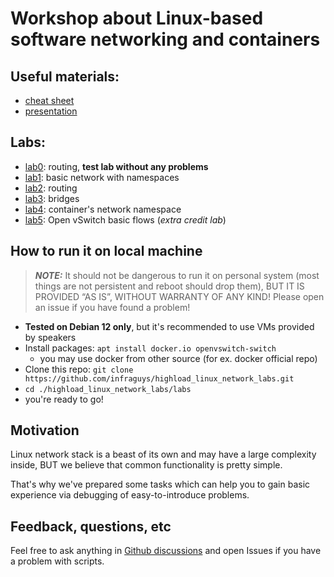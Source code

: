 # Workshop about Linux-based software networking and containers

## Useful materials:
- [cheat sheet](https://drive.google.com/file/d/1KWh59k-xF1CgCqZO7HjuYqrf-B9-rco-/view?usp=sharing)
- [presentation](https://drive.google.com/file/d/1BfbjA_RuW7dn45HW3b7GYfSe9tbeq1nD/view?usp=sharing)

## Labs:
- [lab0](./labs/lab0_test.sh): routing, **test lab without any problems**
- [lab1](./labs/lab1.sh): basic network with namespaces
- [lab2](./labs/lab2.sh): routing
- [lab3](./labs/lab3.sh): bridges
- [lab4](./labs/lab4.sh): container's network namespace
- [lab5](./labs/lab5.sh): Open vSwitch basic flows (*extra credit lab*)

## How to run it on local machine

> **_NOTE:_**  It should not be dangerous to run it on personal system (most things are not persistent and reboot should drop them),
> BUT IT IS PROVIDED “AS IS”, WITHOUT WARRANTY OF ANY KIND! Please open an issue if you have found a problem!

- **Tested on Debian 12 only**, but it's recommended to use VMs provided by speakers
- Install packages: `apt install docker.io openvswitch-switch`
  - you may use docker from other source (for ex. docker official repo)
- Clone this repo: `git clone https://github.com/infraguys/highload_linux_network_labs.git`
- `cd ./highload_linux_network_labs/labs`
- you're ready to go!


## Motivation

Linux network stack is a beast of its own and may have a large complexity inside,
BUT we believe that common functionality is pretty simple.

That's why we've prepared some tasks which can help you to gain basic experience
via debugging of easy-to-introduce problems.


## Feedback, questions, etc

Feel free to ask anything in [Github discussions](https://github.com/infraguys/highload_linux_network_labs/discussions) and open Issues if you have a problem with scripts.

